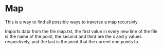 # Map
This is a way to find all possible ways to traverse a map recursivly 

Imports data from the file map.txt, the first value in every new line of the file is the name of the point, the second and third are the x and y values respectively, and the last is the point that the current one points to.
